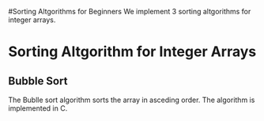 #Sorting Altgorithms for Beginners
We implement 3 sorting altgorithms for integer arrays.
# Sorting Altgorithm for Integer Arrays
## Bubble Sort
The Bublle sort algorithm sorts the array in asceding order.
The algorithm is implemented in C.

